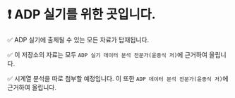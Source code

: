 # ❗ ADP 실기를 위한 곳입니다.

✅ ADP 실기에 출제될 수 있는 모든 자료가 탑재됩니다.

✅ 이 저장소의 자료는 모두 `ADP 실기 데이터 분석 전문가(윤종식 저)`에 근거하여 올립니다.

✅ 시계열 분석을 따로 첨부할 예정입니다. 이 또한 `ADP 데이터 분석 전문가(윤종식 저)`에 근거하여 올립니다.
